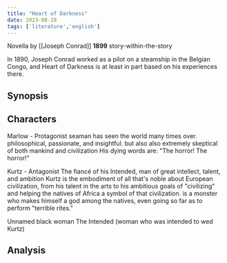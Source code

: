 ```yaml
---
title: "Heart of Darkness"
date: 2023-08-28
tags: ['literature','english']
---
```

Novella by [[Joseph Conrad]]
**1899**
story-within-the-story 

In 1890, Joseph Conrad worked as a pilot on a steamship in the Belgian Congo, and Heart of Darkness is at least in part based on his experiences there.
## Synopsis

## Characters
Marlow - Protagonist
seaman
has seen the world many times over.
philosophical, passionate, and insightful.
but also also extremely skeptical of both mankind and civilization
His dying words are: "The horror! The horror!"

Kurtz - Antagonist
The fiancé of his Intended, 
man of great intellect, talent, and ambition 
Kurtz is the embodiment of all that's noble about European
civilization, from his talent in the arts to his ambitious goals of
"civilizing" and helping the natives of Africa
a symbol of that civilization. 
is a monster who makes himself a god among the natives, even going so far as to perform "terrible rites." 

Unnamed black woman
The Intended (woman who was intended to wed Kurtz)

## Analysis
